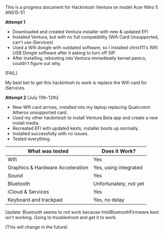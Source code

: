 This is a progress document for Hackintosh Ventura on model Acer Nitro 5 AN515-51

**Attempt 1**
* Downloaded and created Ventura installer with new & updated EFI
* Installed Ventura, but with no full compatibility (Wifi Card Unsupported, can't use iServices)
* Used a Wifi dongle with outdated software, so I installed chris111's WIfi USB Dongle software after it asking to turn off SIP.
* After installing, rebooting into Ventura immedieatly kernel panics, couldn't figure out why.

[FAIL]

My best bet to get this hackintosh to work is replace the Wifi card for iServices.

**Attempt 2**
[July 11th-12th] 
* New Wifi card arrives, installed into my laptop replacing Qualcomm Atheros unsupported card.
* Used my other hackintosh to install Ventura Beta app and create a new install media.
* Recreated EFI with updated kexts, installer boots up normally.
* Installed successfully with no issues.
* Tested everything.

| What was tested | Does it Work?                                                  |
| ------------------- | ------------------------------------------- |
| Wifi | Yes |
| Graphics & Hardware Acceleration | Yes, using integrated |
| Sound | Yes |
| Bluetooth | Unfortunately, not yet |
| iCloud & Services | Yes |
| Keyboard and trackpad | Yes, no delay |

Update: Bluetooth seems to not work because IntelBluetoothFirmware.kext isn't working. Going to troubleshoot and get it to work.

(This will change in the future)
